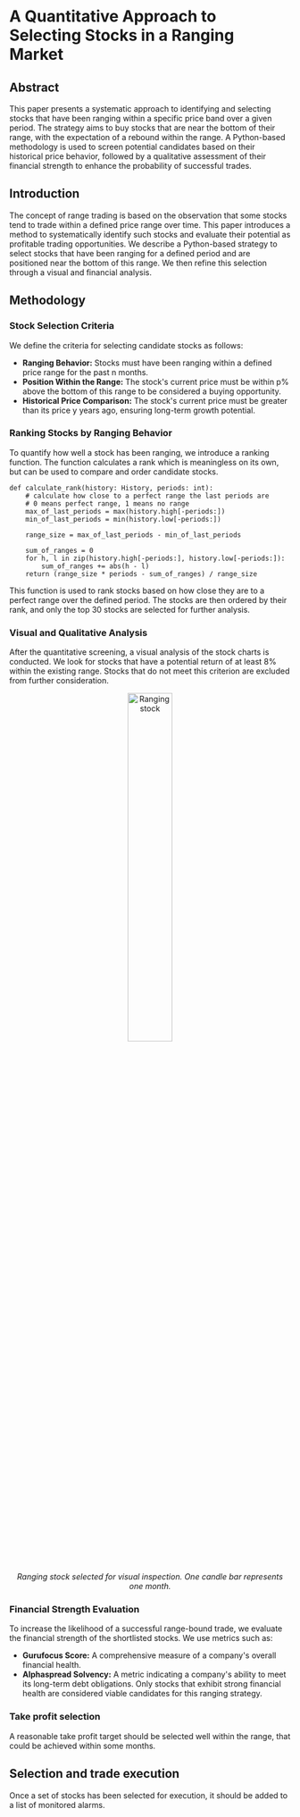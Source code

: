 # A Quantitative Approach to Selecting Stocks in a Ranging Market

## Abstract
This paper presents a systematic approach to identifying and selecting stocks that have been ranging within a specific price band over a given period. 
The strategy aims to buy stocks that are near the bottom of their range, with the expectation of a rebound within the range. 
A Python-based methodology is used to screen potential candidates based on their historical price behavior, followed by a qualitative assessment of their 
financial strength to enhance the probability of successful trades.

## Introduction
The concept of range trading is based on the observation that some stocks tend to trade within a defined price range over time. 
This paper introduces a method to systematically identify such stocks and evaluate their potential as profitable trading opportunities. 
We describe a Python-based strategy to select stocks that have been ranging for a defined period and are positioned near the bottom of this range. 
We then refine this selection through a visual and financial analysis.

## Methodology

### Stock Selection Criteria
We define the criteria for selecting candidate stocks as follows:

* **Ranging Behavior:** Stocks must have been ranging within a defined price range for the past n months.
* **Position Within the Range:** The stock's current price must be within p% above the bottom of this range to be considered a buying opportunity.
* **Historical Price Comparison:** The stock's current price must be greater than its price y years ago, ensuring long-term growth potential.

### Ranking Stocks by Ranging Behavior
To quantify how well a stock has been ranging, we introduce a ranking function. 
The function calculates a rank which is meaningless on its own, but can be used to compare and order candidate stocks.
```python3
def calculate_rank(history: History, periods: int):
    # calculate how close to a perfect range the last periods are
    # 0 means perfect range, 1 means no range
    max_of_last_periods = max(history.high[-periods:])
    min_of_last_periods = min(history.low[-periods:])
    
    range_size = max_of_last_periods - min_of_last_periods
    
    sum_of_ranges = 0
    for h, l in zip(history.high[-periods:], history.low[-periods:]):
        sum_of_ranges += abs(h - l)
    return (range_size * periods - sum_of_ranges) / range_size

```
This function is used to rank stocks based on how close they are to a perfect range over the defined period. 
The stocks are then ordered by their rank, and only the top 30 stocks are selected for further analysis.

### Visual and Qualitative Analysis
After the quantitative screening, a visual analysis of the stock charts is conducted. 
We look for stocks that have a potential return of at least 8% within the existing range. 
Stocks that do not meet this criterion are excluded from further consideration.
<p align="center">
    <img src="https://github.com/user-attachments/assets/26de2431-13de-48d2-8fb7-3a8d228c0184" alt="Ranging stock" width="40%" />
</p>

<p align="center">
    <em>Ranging stock selected for visual inspection. One candle bar represents one month.</em>
</p>

### Financial Strength Evaluation
To increase the likelihood of a successful range-bound trade, we evaluate the financial strength of 
the shortlisted stocks. We use metrics such as:

* **Gurufocus Score:** A comprehensive measure of a company's overall financial health.
* **Alphaspread Solvency:** A metric indicating a company's ability to meet its long-term debt obligations.
Only stocks that exhibit strong financial health are considered viable candidates for this ranging strategy.

### Take profit selection
A reasonable take profit target should be selected well within the range, that could be achieved within some months.

## Selection and trade execution
Once a set of stocks has been selected for execution, it should be added to a list of monitored alarms.
